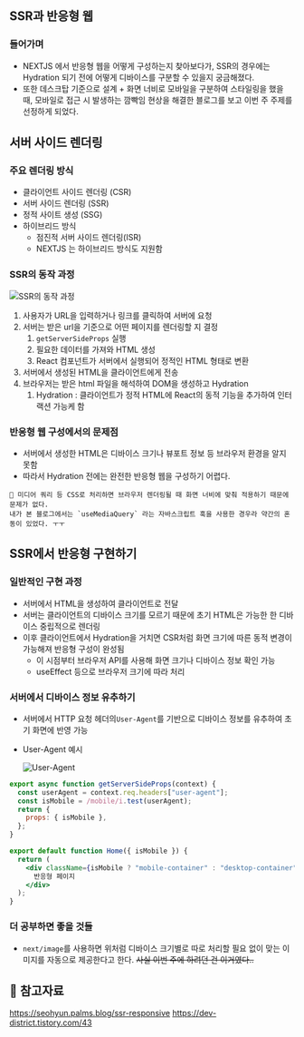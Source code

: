 ## SSR과 반응형 웹

### 들어가며

- NEXTJS 에서 반응형 웹을 어떻게 구성하는지 찾아보다가, SSR의 경우에는 Hydration 되기 전에 어떻게 디바이스를 구분할 수 있을지 궁금해졌다.
- 또한 데스크탑 기준으로 설계 + 화면 너비로 모바일을 구분하여 스타일링을 했을 때, 모바일로 접근 시 발생하는 깜빡임 현상을 해결한 블로그를 보고 이번 주 주제를 선정하게 되었다.

## 서버 사이드 렌더링

### 주요 렌더링 방식

- 클라이언트 사이드 렌더링 (CSR)
- 서버 사이드 렌더링 (SSR)
- 정적 사이트 생성 (SSG)
- 하이브리드 방식
  - 점진적 서버 사이드 렌더링(ISR)
  - NEXTJS 는 하이브리드 방식도 지원함

### SSR의 동작 과정

![SSR의 동작 과정](<https://github.com/bloblog/fe-cs-study-2024/blob/bloblog-week15/bloblog/SSR%EA%B3%BC%20%EB%B0%98%EC%9D%91%ED%98%95%EC%9B%B9/image/image%20(2).png?raw=true>)

1. 사용자가 URL을 입력하거나 링크를 클릭하여 서버에 요청
2. 서버는 받은 url을 기준으로 어떤 페이지를 렌더링할 지 결정
   1. `getServerSideProps` 실행
   2. 필요한 데이터를 가져와 HTML 생성
   3. React 컴포넌트가 서버에서 실행되어 정적인 HTML 형태로 변환
3. 서버에서 생성된 HTML을 클라이언트에게 전송
4. 브라우저는 받은 html 파일을 해석하여 DOM을 생성하고 Hydration
   1. Hydration : 클라이언트가 정적 HTML에 React의 동적 기능을 추가하여 인터랙션 가능케 함

### 반응형 웹 구성에서의 문제점

- 서버에서 생성한 HTML은 디바이스 크기나 뷰포트 정보 등 브라우저 환경을 알지 못함
- 따라서 Hydration 전에는 완전한 반응형 웹을 구성하기 어렵다.

<aside>

    💬 미디어 쿼리 등 CSS로 처리하면 브라우저 렌더링될 때 화면 너비에 맞춰 적용하기 때문에 문제가 없다.
    내가 본 블로그에서는 `useMediaQuery` 라는 자바스크립트 훅을 사용한 경우라 약간의 혼동이 있었다. ㅜㅜ

</aside>

## SSR에서 반응형 구현하기

### 일반적인 구현 과정

- 서버에서 HTML을 생성하여 클라이언트로 전달
- 서버는 클라이언트의 디바이스 크기를 모르기 때문에 초기 HTML은 가능한 한 디바이스 중립적으로 렌더링
- 이후 클라이언트에서 Hydration을 거치면 CSR처럼 화면 크기에 따른 동적 변경이 가능해져 반응형 구성이 완성됨
  - 이 시점부터 브라우저 API를 사용해 화면 크기나 디바이스 정보 확인 가능
  - useEffect 등으로 브라우저 크기에 따라 처리

### 서버에서 디바이스 정보 유추하기

- 서버에서 HTTP 요청 헤더의`User-Agent`를 기반으로 디바이스 정보를 유추하여 초기 화면에 반영 가능
- User-Agent 예시

  ![User-Agent](<https://github.com/bloblog/fe-cs-study-2024/blob/bloblog-week15/bloblog/SSR%EA%B3%BC%20%EB%B0%98%EC%9D%91%ED%98%95%EC%9B%B9/image/image%20(3).png?raw=true>)

```jsx
export async function getServerSideProps(context) {
  const userAgent = context.req.headers["user-agent"];
  const isMobile = /mobile/i.test(userAgent);
  return {
    props: { isMobile },
  };
}

export default function Home({ isMobile }) {
  return (
    <div className={isMobile ? "mobile-container" : "desktop-container"}>
      반응형 페이지
    </div>
  );
}
```

### 더 공부하면 좋을 것들

- `next/image`를 사용하면 위처럼 디바이스 크기별로 따로 처리할 필요 없이 맞는 이미지를 자동으로 제공한다고 한다. ~~사실 이번 주에 하려던 건 이거였다..~~

## 👀 참고자료

https://seohyun.palms.blog/ssr-responsive
https://dev-district.tistory.com/43
